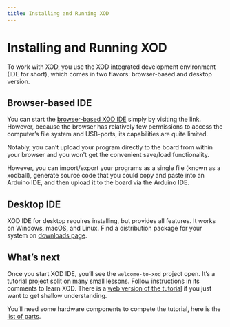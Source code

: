 ```yaml
---
title: Installing and Running XOD
---
```


Installing and Running XOD
==========================

To work with XOD, you use the XOD integrated development environment (IDE for
short), which comes in two flavors: browser-based and desktop version.

Browser-based IDE
-----------------

You can start the [browser-based XOD IDE](/ide/) simply by visiting the link.
However, because the browser has relatively few permissions to access the
computer’s file system and USB-ports, its capabilities are quite limited.

Notably, you can’t upload your program directly to the board from within your
browser and you won't get the convenient save/load functionality.

However, you can import/export your programs as a single file (known as a
xodball), generate source code that you could copy and paste into an Arduino
IDE, and then upload it to the board via the Arduino IDE.

Desktop IDE
-----------

XOD IDE for desktop requires installing, but provides all features. It works on
Windows, macOS, and Linux. Find a distribution package for your system on
[downloads page](/downloads/).

What’s next
-----------

Once you start XOD IDE, you’ll see the `welcome-to-xod` project open. It’s a
tutorial project split on many small lessons. Follow instructions in its
comments to learn XOD. There is a [web version of the tutorial](../01-hello/)
if you just want to get shallow understanding.

You’ll need some hardware components to compete the tutorial, here is the
[list of parts](../required-hardware/).
